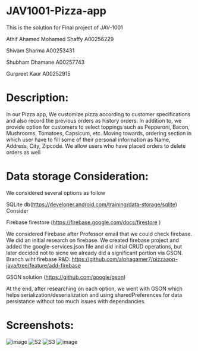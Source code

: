 # JAV1001-Pizza-app
This is the solution for Final project of JAV-1001</br>

Athif Ahamed Mohamed Shaffy A00256229</br>

Shivam Sharma A00253431</br>

Shubham Dhamane A00257743</br>

Gurpreet Kaur A00252915</br>

<h1>Description:</h1>

<p>In our Pizza app, We customize pizza according to customer specifications and also record the previous orders as history orders. In addition to, we provide option for customers to select toppings such as Pepperoni, Bacon, Mushrooms, Tomatoes, Capsicum, etc. Moving towards, ordering section in which user have to fill some of their personal information as Name, Address, City, Zipcode. We allow users who have placed orders to delete orders as well  </p>


<h1>Data storage Consideration:</h1>
<p>We considered several options as follow</br>

SQLite db(https://developer.android.com/training/data-storage/sqlite)</br>
Consider

Firebase firestore (https://firebase.google.com/docs/firestore )</br>

We considered Firebase after Professor email that we could check firebase. We did an initial research on firebase. We created firebase project and added the google-services.json file and did initial CRUD operations, but later decided not to sicne we already did a significant portion via GSON. Branch wiht firebase R&D: https://github.com/alphagamer7/pizzaapp-java/tree/feature/add-firebase 

GSON solution (https://github.com/google/gson) </br>

At the end, after researching on each option, we went with GSON which helps serialization/deserialization and using
sharedPreferences for data persistance without too much issues with dependancies.</p>

<h1>Screenshots:</h1>


![image](https://user-images.githubusercontent.com/17358908/185530757-d519176b-59af-47c5-82bf-94396e962a09.png)
![S2](https://user-images.githubusercontent.com/106410851/185513741-afc92221-c0c5-47cd-9594-183213e5b42d.png)
![S3](https://user-images.githubusercontent.com/106410851/185513751-de97795b-2b99-4017-9f80-8c6353c1b800.png)
![image](https://user-images.githubusercontent.com/17358908/185530934-be15b15d-67d3-4763-a0c1-d7c2d71fcbcc.png)


